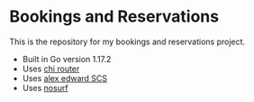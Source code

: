 # Bookings and Reservations

This is the repository for my bookings and reservations project.

- Built in Go version 1.17.2
- Uses [chi router](github.com/go-chi/chi)
- Uses [alex edward SCS](github.com/alexedwards/scs/v2)
- Uses [nosurf](github.com/justinas/nosurf)
